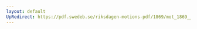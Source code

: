 ```yaml
---
layout: default
UpRedirect: https://pdf.swedeb.se/riksdagen-motions-pdf/1869/mot_1869__ak__00307/mot_1869__ak__00307_003.pdf
---
```

